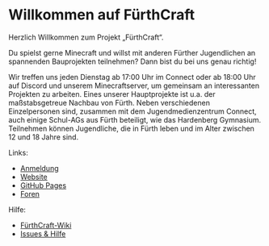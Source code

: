 # Willkommen auf FürthCraft
Herzlich Willkommen zum Projekt „FürthCraft“.

Du spielst gerne Minecraft und willst mit anderen Fürther Jugendlichen an spannenden Bauprojekten teilnehmen?
Dann bist du bei uns genau richtig!

Wir treffen uns jeden Dienstag ab 17:00 Uhr im Connect oder ab 18:00 Uhr auf Discord und unserem Minecraftserver, um gemeinsam an interessanten Projekten zu arbeiten.  Eines unserer Hauptprojekte ist  u.a. der maßstabsgetreue Nachbau von Fürth.  Neben verschiedenen Einzelpersonen sind, zusammen mit dem Jugendmedienzentrum Connect, auch einige Schul-AGs  aus Fürth beteiligt, wie das Hardenberg Gymnasium. Teilnehmen können Jugendliche, die in Fürth leben und im Alter zwischen 12 und 18 Jahre sind.

Links:
- [Anmeldung](https://connectlive.de/Archive/5296)
- [Website](https://fuerthcraft.de)
- [GitHub Pages](https://fuerthcraft.github.io)
- [Foren](https://github.com/FuerthCraft/fuerthcraft/discussions)

Hilfe:
- [FürthCraft-Wiki](https://github.com/FuerthCraft/fuerthcraft/wiki)
- [Issues & Hilfe](https://github.com/FuerthCraft/fuerthcraft/issues/new/choose)
